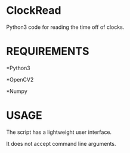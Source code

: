 # ClockRead
Python3 code for reading the time off of clocks. 

# REQUIREMENTS

*Python3

*OpenCV2

*Numpy

# USAGE

The script has a lightweight user interface.

It does not accept command line arguments.